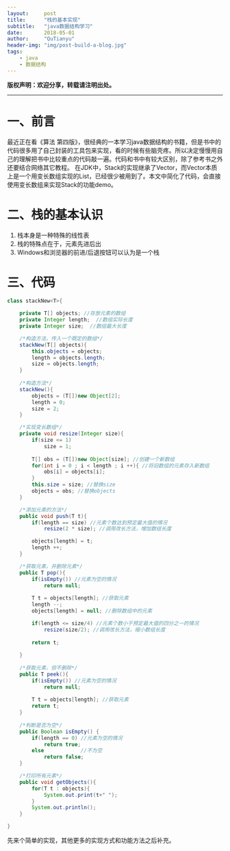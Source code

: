 ```yaml
---
layout:     post
title:      "栈的基本实现"
subtitle:   "java数据结构学习"
date:       2018-05-01
author:     "QuTianyu"
header-img: "img/post-build-a-blog.jpg"
tags:
    - java
    - 数据结构
---
```



**版权声明：欢迎分享，转载请注明出处。**

---

# 一、前言

最近正在看《算法 第四版》，很经典的一本学习java数据结构的书籍，但是书中的代码很多用了自己封装的工具包来实现，看的时候有些脑壳疼。所以决定慢慢用自己的理解把书中比较重点的代码敲一遍。代码和书中有较大区别，除了参考书之外还要结合网络其它教程。
在JDK中，Stack的实现继承了Vector，而Vector本质上是一个用变长数组实现的List，已经很少被用到了。本文中简化了代码，会直接使用变长数组来实现Stack的功能demo。

# 二、栈的基本认识

1. 栈本身是一种特殊的线性表
2. 栈的特殊点在于，元素先进后出
3. Windows和浏览器的前进/后退按钮可以认为是一个栈

# 三、代码

```java
class stackNew<T>{

    private T[] objects; //存放元素的数组
    private Integer length;  //数组实际长度
    private Integer size;  //数组最大长度

    /*构造方法，传入一个既定的数组*/
    stackNew(T[] objects){
        this.objects = objects;
        length = objects.length;
        size = objects.length;
    }
    
    /*构造方法*/
    stackNew(){
    	objects = (T[])new Object[2];
    	length = 0;
    	size = 2;
    }

    /*实现变长数组*/
    private void resize(Integer size){
    	if(size <= 1)
    		size = 1;
    	
        T[] obs = (T[])new Object[size]; //创建一个新数组
        for(int i = 0 ; i < length ; i ++){ //将旧数组的元素存入新数组
            obs[i] = objects[i];
        }
        this.size = size; //替换size
        objects = obs; //替换objects
    }

    /*添加元素的方法*/
    public void push(T t){
        if(length == size) //元素个数达到预定最大值的情况
            resize(2 * size); //调用改长方法，增加数组长度

        objects[length] = t;
        length ++;
    }

    /*获取元素，并删除元素*/
    public T pop(){
    	if(isEmpty()) //元素为空的情况
            return null;
    	
    	T t = objects[length]; //获取元素
    	length --;
        objects[length] = null; //删除数组中的元素

        if(length <= size/4) //元素个数小于预定最大值的四分之一的情况
            resize(size/2); //调用改长方法，缩小数组长度
        
        return t;
    	
    }
    
    /*获取元素，但不删除*/
    public T peek(){
        if(isEmpty()) //元素为空的情况
            return null;
        
        T t = objects[length]; //获取元素
        return t;
    }
    
    /*判断是否为空*/
    public Boolean isEmpty() {
    	if(length == 0)	//元素为空的情况
            return true;
    	else			//不为空
    		return false;
    }

    /*打印所有元素*/
    public void getObjects(){
        for(T t : objects){
            System.out.print(t+" ");
        }
        System.out.println();
    }

}

```
先来个简单的实现，其他更多的实现方式和功能方法之后补充。